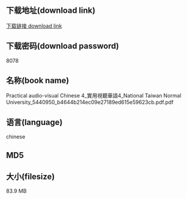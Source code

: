 ## 下载地址(download link)
[下载链接 download link](https://voluble-croquembouche-d321dc.netlify.app/?s=Practical+audio-visual+Chinese+4_%E5%AF%A6%E7%94%A8%E8%A6%96%E8%81%BD%E8%8F%AF%E8%AA%9E4_National+Taiwan+Normal+University_5440950_b4644b214ec09e27189ed615e59623cb.pdf)

## 下载密码(download password)
8078

## 名称(book name)
Practical audio-visual Chinese 4_實用視聽華語4_National Taiwan Normal University_5440950_b4644b214ec09e27189ed615e59623cb.pdf.pdf

## 语言(language)
chinese

## MD5


## 大小(filesize)
83.9 MB
